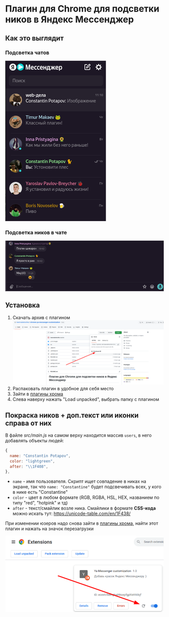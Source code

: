 # Плагин для Chrome для подсветки ников в Яндекс Мессенджер

## Как это выглядит

### Подсветка чатов

![preview_chats](public/images/yam_customization.png)

### Подсветка ников в чате

![preview_in_chats](public/images/yam_customization_in_chat.png)

## Установка

1. Скачать архив с плагином
   ![preview_download](public/images/yam_customization_download.png)
2. Распаковать плагин в удобное для себя место
3. Зайти в [плагины хрома](chrome://extensions/)
4. Слева наверху нажать "Load unpacked", выбрать папку с плагином

## Покраска ников + доп.текст или иконки справа от них

В файле _src/main.js_ на самом верху находится массив `users`, в него добавлять объекты людей:

```js
{
  name: "Constantin Potapov",
  color: "lightgreen",
  after: "\\1F408",
},
```

- `name` - имя пользователя. Скрипт ищет совпадение в никах на экране, так что `name: "Constantine"` будет подсвечивать всех, у кого в нике есть "Constantine"
- `color` - цвет в любом формате (RGB, RGBA, HSL, HEX, названием по типу "red", "hotpink" и тд)
- `after` - текст/смайлик возле ника. Смайлики в формате **CSS-кода** можно искать тут: https://unicode-table.com/en/1F438/

При изменении юзеров надо снова зайти в [плагины хрома](chrome://extensions/), найти этот плагин и нажать на значок перезагрузки

![preview_reload](public/images/yam_customization_reload.png)
